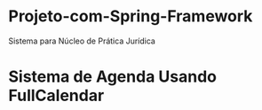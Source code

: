 # Projeto-com-Spring-Framework
Sistema para Núcleo de Prática Jurídica

# Sistema de Agenda Usando FullCalendar
